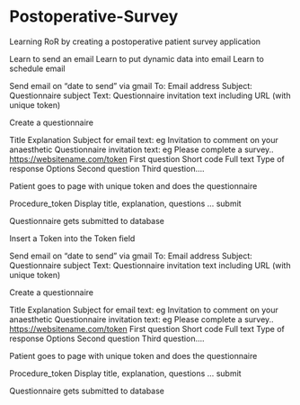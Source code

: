 Postoperative-Survey
====================





Learning RoR by creating a postoperative patient survey application



Learn to send an email
Learn to put dynamic data into email
Learn to schedule email



Send email on “date to send” via gmail
To: Email address
Subject:  Questionnaire subject 
Text: Questionnaire invitation text  including URL (with unique token)


Create a questionnaire

Title
Explanation
Subject for email text:  eg Invitation to comment on your anaesthetic
Questionnaire invitation text:  eg Please complete a survey..  https://websitename.com/token
First question
	Short code
	Full text
	Type of response
	Options
Second question
Third question….





Patient goes to page with unique token and does the questionnaire

Procedure_token
Display title, explanation, questions …  submit



Questionnaire gets submitted to database






Insert a Token into the Token field



Send email on “date to send” via gmail
To: Email address
Subject:  Questionnaire subject 
Text: Questionnaire invitation text  including URL (with unique token)


Create a questionnaire

Title
Explanation
Subject for email text:  eg Invitation to comment on your anaesthetic
Questionnaire invitation text:  eg Please complete a survey..  https://websitename.com/token
First question
	Short code
	Full text
	Type of response
	Options
Second question
Third question….





Patient goes to page with unique token and does the questionnaire

Procedure_token
Display title, explanation, questions …  submit



Questionnaire gets submitted to database



